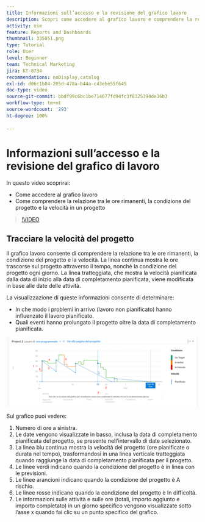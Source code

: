 ```yaml
---
title: Informazioni sull’accesso e la revisione del grafico lavoro
description: Scopri come accedere al grafico lavoro e comprendere la relazione tra le ore rimanenti, la condizione del progetto e la velocità del progetto in [!UICONTROL Funzionalità di analisi avanzate].
activity: use
feature: Reports and Dashboards
thumbnail: 335051.png
type: Tutorial
role: User
level: Beginner
team: Technical Marketing
jira: KT-8734
recommendations: noDisplay,catalog
exl-id: d06c1b04-205d-478a-b44a-c43ebe55f649
doc-type: video
source-git-commit: bbdf99c6bc1be714077fd94fc3f8325394de36b3
workflow-type: tm+mt
source-wordcount: '293'
ht-degree: 100%

---
```


# Informazioni sull’accesso e la revisione del grafico di lavoro

In questo video scoprirai:

* Come accedere al grafico lavoro
* Come comprendere la relazione tra le ore rimanenti, la condizione del progetto e la velocità in un progetto

>[!VIDEO](https://video.tv.adobe.com/v/3438892/?quality=12&learn=on&enablevpops=1&captions=ita)

## Tracciare la velocità del progetto

Il grafico lavoro consente di comprendere la relazione tra le ore rimanenti, la condizione del progetto e la velocità. La linea continua mostra le ore trascorse sul progetto attraverso il tempo, nonché la condizione del progetto ogni giorno. La linea tratteggiata, che mostra la velocità pianificata dalla data di inizio alla data di completamento pianificata, viene modificata in base alle date delle attività.

La visualizzazione di queste informazioni consente di determinare:

* In che modo i problemi in arrivo (lavoro non pianificato) hanno influenzato il lavoro pianificato.
* Quali eventi hanno prolungato il progetto oltre la data di completamento pianificata.

![Immagine che mostra un grafico lavoro con numeri in aree descritte nei punti elenco seguenti](assets/section-2-9.png)

Sul grafico puoi vedere:

1. Numero di ore a sinistra.
1. Le date vengono visualizzate in basso, inclusa la data di completamento pianificata del progetto, se presente nell’intervallo di date selezionato.
1. La linea blu continua mostra la velocità del progetto (ore pianificate o durata nel tempo), trasformandosi in una linea verticale tratteggiata quando raggiunge la data di completamento pianificata per il progetto.
1. Le linee verdi indicano quando la condizione del progetto è in linea con le previsioni.
1. Le linee arancioni indicano quando la condizione del progetto è A rischio.
1. Le linee rosse indicano quando la condizione del progetto è In difficoltà.
1. Le informazioni sulle attività e sulle ore (totali, importo aggiunto e importo completato) in un giorno specifico vengono visualizzate sotto l’asse x quando fai clic su un punto specifico del grafico.
